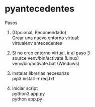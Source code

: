 # pyantecedentes

Pasos

1. (Opcional, Recomendado)<br/>
 Crear una nuevo entorno virtual:<br/>
  virtualenv antecedentes
 
2. Si no creo entorno virtual, ir al paso 3<br/>
 source venv/bin/activate (Linux)<br/>
 venv/bin/activate.bat (Windows)<br/>
 
3. Instalar librerias necesarias<br/>
 pip3 install -r req.txt<br/>
 
4. Iniciar script<br/>
 python3 app.py<br/>
 python app.py
